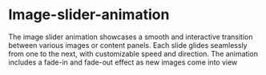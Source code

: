 # Image-slider-animation
The image slider animation showcases a smooth and interactive transition between various images or content panels. Each slide glides seamlessly from one to the next, with customizable speed and direction. The animation includes a fade-in and fade-out effect as new images come into view
